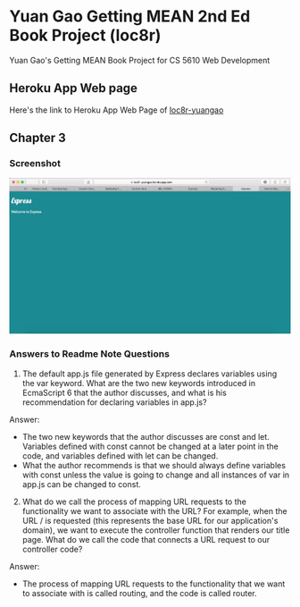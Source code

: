 # Yuan Gao Getting MEAN 2nd Ed Book Project (loc8r)
Yuan Gao's Getting MEAN Book Project for CS 5610 Web Development

## Heroku App Web page
Here's the link to Heroku App Web Page of [loc8r-yuangao](https://loc8r-yuangao.herokuapp.com)

## Chapter 3
### Screenshot
![ch3](/images/ch3-screenshot.png)

### Answers to Readme Note Questions
1. The default app.js file generated by Express declares variables using the var keyword. What are the two new keywords introduced in EcmaScript 6 that the author discusses, and what is his recommendation for declaring variables in app.js?

Answer:
* The two new keywords that the author discusses are const and let. Variables defined with const cannot be changed at a later point in the code, and variables defined with let can be changed.
* What the author recommends is that we should always define variables with const unless the value is going to change and all instances of var in app.js can be changed to const.

2. What do we call the process of mapping URL requests to the functionality we want to associate with the URL? For example, when the URL / is requested (this represents the base URL for our application's domain), we want to execute the controller function that renders our title page. What do we call the code that connects a URL request to our controller code?

Answer:
* The process of mapping URL requests to the functionality that we want to associate with is called routing, and the code is called router.
